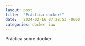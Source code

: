 ```yaml
---
layout: post
title:  "Práctica docker!"
date:   2024-02-16 07:28:53 -0600
categories: docker iaw
---
```


Práctica sobre docker